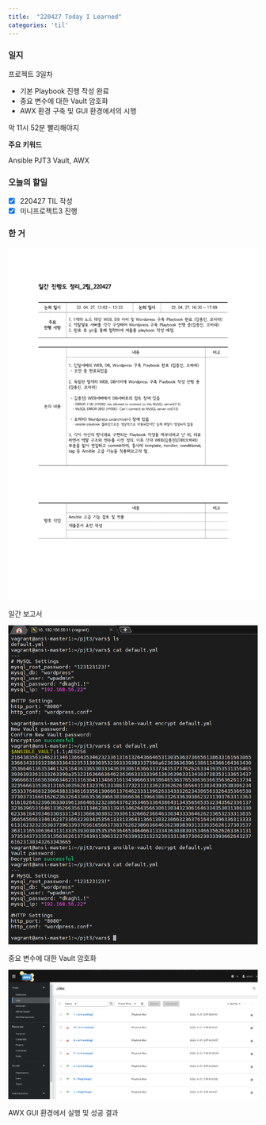 ```yaml
---
title:  "220427 Today I Learned"
categories: 'til'
---
```

<!-- 
![aas](/assets/til/220328til1.png)

<img src="/assets/til/220328til1.png" width="100%" height="100%"> -->



### 일지

프로젝트 3일차   

- 기본 Playbook 진행 작성 완료
- 중요 변수에 대한 Vault 암호화
- AWX 환경 구축 및 GUI 환경에서의 시행

악 11시 52분 빨리해야지  


**주요 키워드**

Ansible PJT3
Vault, AWX

### 오늘의 할일
- [x] 220427 TIL 작성
- [x] 미니프로젝트3 진행

### 한 거

![dailyreport](/assets/til/til311.png)

일간 보고서  

![dailyreport](/assets/til/til313.png)  

중요 변수에 대한 Vault 암호화  

![dailyreport](/assets/til/til312.png)  

AWX GUI 환경에서 실행 및 성공 결과  